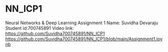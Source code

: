 # NN_ICP1
Neural Networks &amp; Deep Learning Assignment 1
Name: Suvidha Devaraju
Student id:700745891
Video link: https://github.com/Suvidha700745891/NN_ICP1
https://github.com/Suvidha700745891/NN_ICP1/blob/main/Assignment1.ipynb
